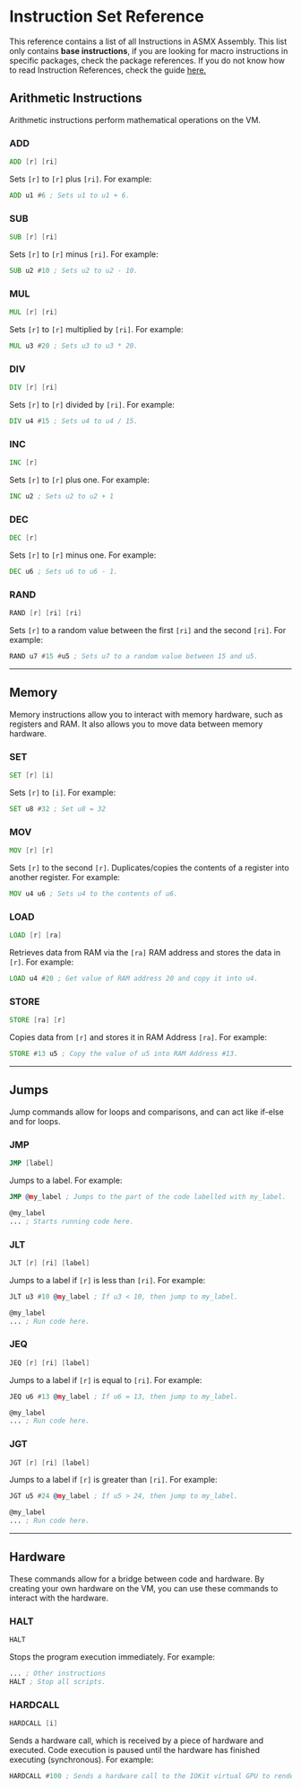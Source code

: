 # Instruction Set Reference
This reference contains a list of all Instructions in ASMX Assembly. This list only contains **base instructions**, if you are looking for macro instructions in specific packages, check the package references. If you do not know how to read Instruction References, check the guide [here.](../guide/Reading%20Instructions.md)

## Arithmetic Instructions
Arithmetic instructions perform mathematical operations on the VM.

### ADD
```asm
ADD [r] [ri]
```
Sets `[r]` to `[r]` plus `[ri]`. For example:
```asm
ADD u1 #6 ; Sets u1 to u1 + 6.
```

### SUB
```asm
SUB [r] [ri]
```
Sets `[r]` to `[r]` minus `[ri]`. For example:
```asm
SUB u2 #10 ; Sets u2 to u2 - 10.
```

### MUL
```asm
MUL [r] [ri]
```
Sets `[r]` to `[r]` multiplied by `[ri]`. For example:
```asm
MUL u3 #20 ; Sets u3 to u3 * 20.
```

### DIV
```asm
DIV [r] [ri]
```
Sets `[r]` to `[r]` divided by `[ri]`. For example:
```asm
DIV u4 #15 ; Sets u4 to u4 / 15.
```

### INC
```asm
INC [r]
```
Sets `[r]` to `[r]` plus one. For example:
```asm
INC u2 ; Sets u2 to u2 + 1
```

### DEC
```asm
DEC [r]
```
Sets `[r]` to `[r]` minus one. For example:
```asm
DEC u6 ; Sets u6 to u6 - 1.
```

### RAND
```asm
RAND [r] [ri] [ri]
```
Sets `[r]` to a random value between the first `[ri]` and the second `[ri]`. For example:
```asm
RAND u7 #15 #u5 ; Sets u7 to a random value between 15 and u5.
```

---

## Memory
Memory instructions allow you to interact with memory hardware, such as registers and RAM. It also allows you to move data between memory hardware.

### SET
```asm
SET [r] [i]
```
Sets `[r]` to `[i]`. For example:
```asm
SET u8 #32 ; Set u8 = 32
```

### MOV
```asm
MOV [r] [r]
```
Sets `[r]` to the second `[r]`. Duplicates/copies the contents of a register into another register. For example:
```asm
MOV u4 u6 ; Sets u4 to the contents of u6.
```

### LOAD
```asm
LOAD [r] [ra]
```
Retrieves data from RAM via the `[ra]` RAM address and stores the data in `[r]`. For example:
```asm
LOAD u4 #20 ; Get value of RAM address 20 and copy it into u4.
```

### STORE
```asm
STORE [ra] [r]
```
Copies data from `[r]` and stores it in RAM Address `[ra]`. For example:
```asm
STORE #13 u5 ; Copy the value of u5 into RAM Address #13.
```

---

## Jumps
Jump commands allow for loops and comparisons, and can act like if-else and for loops.

### JMP
```asm
JMP [label]
```
Jumps to a label. For example:
```asm
JMP @my_label ; Jumps to the part of the code labelled with my_label.

@my_label
... ; Starts running code here.
```

### JLT
```asm
JLT [r] [ri] [label]
```
Jumps to a label if `[r]` is less than `[ri]`. For example:
```asm
JLT u3 #10 @my_label ; If u3 < 10, then jump to my_label.

@my_label
... ; Run code here.
```

### JEQ
```asm
JEQ [r] [ri] [label]
```
Jumps to a label if `[r]` is equal to `[ri]`. For example:
```asm
JEQ u6 #13 @my_label ; If u6 = 13, then jump to my_label.

@my_label
... ; Run code here.
```

### JGT
```asm
JGT [r] [ri] [label]
```
Jumps to a label if `[r]` is greater than `[ri]`. For example:
```asm
JGT u5 #24 @my_label ; If u5 > 24, then jump to my_label.

@my_label
... ; Run code here.
```

---

## Hardware
These commands allow for a bridge between code and hardware. By creating your own hardware on the VM, you can use these commands to interact with the hardware.

### HALT
```asm
HALT
```
Stops the program execution immediately. For example:
```asm
... ; Other instructions
HALT ; Stop all scripts.
```

### HARDCALL
```asm
HARDCALL [i]
```
Sends a hardware call, which is received by a piece of hardware and executed. Code execution is paused until the hardware has finished executing (synchronous). For example:
```asm
HARDCALL #100 ; Sends a hardware call to the IOKit virtual GPU to render the current buffer.
```